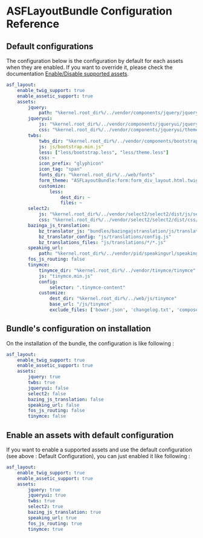 # ASFLayoutBundle Configuration Reference

## Default configurations

The configuration below is the configuration by default for each assets when they are enabled. If you want to override it, please check the documentation [Enable/Disable supported assets](enable-external-library.md).

```yaml
asf_layout:
    enable_twig_support: true
    enable_assetic_support: true
    assets:
        jquery:
            path: "%kernel.root_dir%/../vendor/components/jquery/jquery.min.js"
        jqueryui:
            js: "%kernel.root_dir%/../vendor/components/jqueryui/jquery-ui.min.js"
            css: "%kernel.root_dir%/../vendor/components/jqueryui/themes/ui-lightness/jquery-ui.min.css"
        twbs:
            twbs_dir: "%kernel.root_dir%/../vendor/components/bootstrap/"
            js: js/bootstrap.min.js"
            less: ["less/bootstrap.less", "less/theme.less"]
            css: ~
            icon_prefix: "glyphicon"
            icon_tag: "span"
            fonts_dir: "%kernel.root_dir%/../web/fonts"
            form_theme: "ASFLayoutBundle:form:form_div_layout.html.twig"
            customize:
                less:
                    dest_dir: ~
                    files: ~
        select2:
            js: "%kernel.root_dir%/../vendor/select2/select2/dist/js/select2.full.min.js"
            css: "%kernel.root_dir%/../vendor/select2/select2/dist/css/select2.min.css"
        bazinga_js_translation:
            bz_translator_js: "bundles/bazingajstranslation/js/translator.min.js"
            bz_translator_config: "js/translations/config.js"
            bz_translations_files: "js/translations/*/*.js"
        speaking_url:
            path: "%kernel.root_dir%/../vendor/pid/speakingurl/speakingurl.min.js"
        fos_js_routing: false
        tinymce:
            tinymce_dir: "%kernel.root_dir%/../vendor/tinymce/tinymce"
            js: "tinymce.min.js"
            config:
                selector: ".tinymce-content"
            customize:
                dest_dir: "%kernel.root_dir%/../web/js/tinymce"
                base_url: "/js/tinymce"
                exclude_files: ['bower.json', 'changelog.txt', 'composer.json', 'license.txt', 'package.json', 'readme.md']
```

## Bundle's configuration on installation

On the installation of the bundle, the configuration is like following :

```yaml
asf_layout:
    enable_twig_support: true
    enable_assetic_support: true
    assets:
        jquery: true
        twbs: true
        jqueryui: false
        select2: false
        bazing_js_translation: false
        speaking_url: false
        fos_js_routing: false
        tinymce: false
```

## Enable an assets with default configuration

If you want to enable a supported assets and use the default configuration (see above : Default Configuration), you can just enabled it like following :

```yaml
asf_layout:
    enable_twig_support: true
    enable_assetic_support: true
    assets:
        jquery: true
        jqueryui: true
        twbs: true
        select2: true
        bazing_js_translation: true
        speaking_url: true
        fos_js_routing: true
        tinymce: true
```